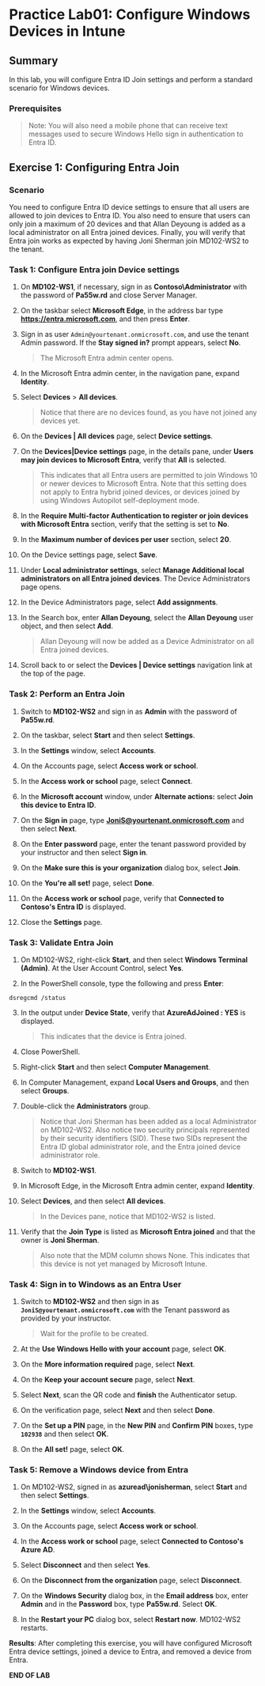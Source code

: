 # Practice Lab01: Configure Windows Devices in Intune

## Summary

In this lab, you will configure Entra ID Join settings and perform a standard scenario for Windows devices.

### Prerequisites

  > Note: You will also need a mobile phone that can receive text messages used to secure Windows Hello sign in authentication to Entra ID.

## Exercise 1: Configuring Entra Join

### Scenario

You need to configure Entra ID device settings to ensure that all users are allowed to join devices to Entra ID. You also need to ensure that users can only join a maximum of 20 devices and that Allan Deyoung is added as a local administrator on all Entra joined devices. Finally, you will verify that Entra join works as expected by having Joni Sherman join MD102-WS2 to the tenant.

### Task 1: Configure Entra join Device settings

1. On **MD102-WS1**, if necessary, sign in as **Contoso\\Administrator** with the password of **Pa55w.rd** and close Server Manager.

2. On the taskbar select **Microsoft Edge**, in the address bar type **https://entra.microsoft.com**, and then press **Enter**.

3. Sign in as user `Admin@yourtenant.onmicrosoft.com`, and use the tenant Admin password. If the **Stay signed in?** prompt appears, select **No**. 

   > The Microsoft Entra admin center opens.

4. In the Microsoft Entra admin center, in the navigation pane, expand **Identity**.

5. Select **Devices** > **All devices**.

   > Notice that there are no devices found, as you have not joined any devices yet.

6. On the **Devices | All devices** page, select **Device settings**.

7. On the **Devices|Device settings** page, in the details pane, under **Users may join devices to Microsoft Entra**, verify that **All** is selected. 

   > This indicates that all Entra users are permitted to join Windows 10 or newer devices to Microsoft Entra. Note that this setting does not apply to Entra hybrid joined devices, or devices joined by using Windows Autopilot self-deployment mode.

8. In the **Require Multi-factor Authentication to register or join devices with Microsoft Entra** section, verify that the setting is set to **No**. 

9. In the **Maximum number of devices per user** section, select **20**.

10. On the Device settings page, select **Save**.

11. Under **Local administrator settings**, select **Manage Additional local administrators on all Entra joined devices**. The Device Administrators page opens.

12. In the Device Administrators page, select **Add assignments**.

13. In the Search box, enter **Allan Deyoung**, select the **Allan Deyoung** user object, and then select **Add**. 

    > Allan Deyoung will now be added as a Device Administrator on all Entra joined devices.

14. Scroll back to or select the **Devices | Device settings** navigation link at the top of the page.

### Task 2: Perform an Entra Join

1. Switch to **MD102-WS2** and sign in as **Admin** with the password of **Pa55w.rd**.

2. On the taskbar, select **Start** and then select **Settings**.

3. In the **Settings** window, select **Accounts**.

4. On the Accounts page, select **Access work or school**.

5. In the **Access work or school** page, select **Connect**.

6. In the **Microsoft account** window, under **Alternate actions:** select **Join this device to Entra ID**.

7. On the **Sign in** page, type **JoniS@yourtenant.onmicrosoft.com** and then select **Next**.

8. On the **Enter password** page, enter the tenant password provided by your instructor and then select **Sign in**.

9.  On the **Make sure this is your organization** dialog box, select **Join**.

10. On the **You're all set!** page, select **Done**.

11. On the **Access work or school** page, verify that **Connected to Contoso's Entra ID** is displayed.

12. Close the **Settings** page.

### Task 3: Validate Entra Join

1. On MD102-WS2, right-click **Start**, and then select **Windows Terminal (Admin)**. At the User Account Control, select **Yes**.

2. In the PowerShell console, type the following and press **Enter**:

```
dsregcmd /status

```

3. In the output under **Device State**, verify that **AzureAdJoined : YES** is displayed.

   > This indicates that the device is Entra joined.

4. Close PowerShell.

5. Right-click **Start** and then select **Computer Management**.

6. In Computer Management, expand **Local Users and Groups**, and then select **Groups**.

7. Double-click the **Administrators** group.


   > Notice that Joni Sherman has been added as a local Administrator on MD102-WS2. Also notice two security principals represented by their security identifiers (SID). These two SIDs represent the Entra ID global administrator role, and the Entra joined device administrator role. 

8. Switch to **MD102-WS1**.

9. In Microsoft Edge, in the Microsoft Entra admin center, expand **Identity**.

10. Select **Devices**, and then select **All devices**. 

    > In the Devices pane, notice that MD102-WS2 is listed. 

11. Verify that the **Join Type** is listed as **Microsoft Entra joined** and that the owner is **Joni Sherman**. 

    > Also note that the MDM column shows None. This indicates that this device is not yet managed by Microsoft Intune.

### Task 4: Sign in to Windows as an Entra User

1. Switch to **MD102-WS2** and then sign in as **`JoniS@yourtenant.onmicrosoft.com`** with the Tenant password as provided by your instructor. 

   > Wait for the profile to be created.

2. At the **Use Windows Hello with your account** page, select **OK**.

3. On the **More information required** page, select **Next**.

4. On the **Keep your account secure** page, select **Next**.

5. Select **Next**, scan the QR code and **finish** the Authenticator setup.

6. On the verification page, select **Next** and then select **Done**.

7. On the **Set up a PIN** page, in the **New PIN** and **Confirm PIN** boxes, type **`102938`** and then select **OK**.

8. On the **All set!** page, select **OK**.

### Task 5: Remove a Windows device from Entra

1. On MD102-WS2, signed in as **azuread\jonisherman**, select **Start** and then select **Settings**.

2. In the **Settings** window, select **Accounts**.

3. On the Accounts page, select **Access work or school**.

4. In the **Access work or school** page, select **Connected to Contoso's Azure AD**.

5. Select **Disconnect** and then select **Yes**.

6. On the **Disconnect from the organization** page, select **Disconnect**.

7. On the **Windows Security** dialog box, in the **Email address** box, enter **Admin** and in the **Password** box, type **Pa55w.rd**. Select **OK**.

8. In the **Restart your PC** dialog box, select **Restart now**. MD102-WS2 restarts.

**Results**: After completing this exercise, you will have configured Microsoft Entra device settings, joined a device to Entra, and removed a device from Entra.

**END OF LAB**